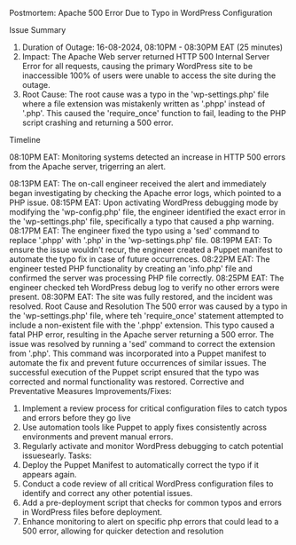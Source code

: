 Postmortem: Apache 500 Error Due to Typo in WordPress Configuration

Issue Summary
1. Duration of Outage: 16-08-2024, 08:10PM - 08:30PM EAT (25 minutes)
2. Impact: The Apache Web server returned HTTP 500 Internal Server Error for all requests, causing the primary WordPress site to be inaccessible 100% of users were unable to access the site during the outage.
3.  Root Cause: The root cause was a typo in the 'wp-settings.php' file where a file extension was mistakenly written as '.phpp' instead of '.php'. This caused the 'require_once' function to fail, leading to the PHP script crashing and returning a 500 error.

Timeline

08:10PM EAT: Monitoring systems detected an increase in HTTP 500 errors from the Apache server, trigerring an alert.

08:13PM EAT: The on-call engineer received the alert and immediately began investigating by checking the Apache error logs, which pointed to a PHP issue.
08:15PM EAT: Upon activating WordPress debugging mode by modifying the 'wp-config.php' file, the engineer identified the exact error in the 'wp-settings.php' file, specifically a typo that caused a php warning.
08:17PM EAT: The engineer fixed the typo using a 'sed' command to replace '.phpp' with '.php' in the 'wp-settings.php' file.
08:19PM EAT: To ensure the issue wouldn't recur, the engineer created a Puppet manifest to automate the typo fix in case of future occurrences.
08:22PM EAT: The engineer tested PHP functionality by creating an 'info.php' file and confirmed the server was processing PHP file correctly.
08:25PM EAT: The engineer checked teh WordPress debug log to verify no other errors were present.
08:30PM EAT: The site was fully restored, and the incident was resolved.
Root Cause and Resolution
The 500 error was caused by a typo in the 'wp-settings.php' file, where teh 'require_once' statement attempted to include a non-existent file with the '.phpp' extension. This typo caused a fatal PHP error, resulting in the Apache server returning a 500 error.
The issue was resolved by running a 'sed' command to correct the extension from '.php'. This command was incorporated into a Puppet manifest to automate the fix and prevent future occurrences of similar issues. The successful execution of the Puppet script ensured that the typo was corrected and normal functionality was restored.
Corrective and Preventative Measures
Improvements/Fixes:
1. Implement a review process for critical configuration files to catch typos and errors before they go live
2. Use automation tools like Puppet to apply fixes consistently across environments and prevent manual errors.
3. Regularly activate and monitor WordPress debugging to catch potential issuesearly.
Tasks:
1. Deploy the Puppet Manifest to automatically correct the typo if it appears again.
2. Conduct a code review of all critical WordPress configuration files to identify and correct any other potential issues.
3. Add a pre-deployment script that checks for common typos and errors in WordPress files before deployment.
4. Enhance monitoring to alert on specific php errors that could lead to a 500 error, allowing for quicker detection and resolution
